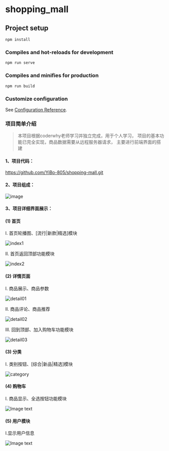 # shopping_mall

## Project setup
```
npm install
```

### Compiles and hot-reloads for development
```
npm run serve
```

### Compiles and minifies for production
```
npm run build
```

### Customize configuration
See [Configuration Reference](https://cli.vuejs.org/config/).

### 项目简单介绍
> 本项目根据coderwhy老师学习并独立完成，用于个人学习，
> 项目的基本功能已完全实现，商品数据需要从远程服务器请求，
> 主要进行前端界面的搭建

#### 1、项目代码：

https://github.com/YiBo-805/shopping-mall.git

#### 2、项目组成：

![image](https://user-images.githubusercontent.com/79205996/169808641-cc82a8ce-f69c-4edb-a67e-95f914b46786.png)

#### 3、项目详细界面展示：

#### (1) 首页

I. 首页轮播图、[流行|新款|精选]模块

![index1](https://user-images.githubusercontent.com/79205996/169808831-8f3a0718-3880-4386-a918-5c38362a437b.jpg)


II. 首页返回顶部功能模块

![index2](https://user-images.githubusercontent.com/79205996/169808904-c6df45cb-9a9a-4b45-8cf7-d62b2339ffc8.jpg)

#### (2) 详情页面

I. 商品展示、商品参数

![detail01](https://user-images.githubusercontent.com/79205996/169809049-ee33076e-713a-4be2-98ef-3a10b89bd2a2.jpg)


II. 商品评论、商品推荐

![detail02](https://user-images.githubusercontent.com/79205996/169809204-4e3b6cbd-1e51-4473-94c4-bbd96178b545.jpg)


III. 回到顶部、加入购物车功能模块

![detail03](https://user-images.githubusercontent.com/79205996/169809341-c433952c-df2f-4347-8ac9-e0534de41fd4.jpg)

#### (3) 分类

I. 类别按钮、[综合|新品|精选]模块

![category](https://user-images.githubusercontent.com/79205996/169809534-79a91ad4-408a-43b8-abf2-fac1f51224a8.jpg)


#### (4) 购物车

I. 商品显示、全选按钮功能模块

![Image text](https://gitee.com/spiced-fruit-milk-tea/supermall_02/raw/master/img-folder/cart.jpg)

#### (5) 用户模块

I.显示用户信息

![Image text](https://gitee.com/spiced-fruit-milk-tea/supermall_02/raw/master/img-folder/profile.jpg)












